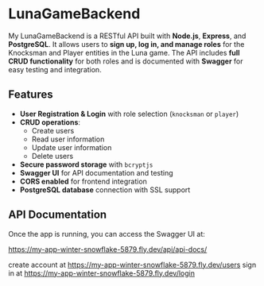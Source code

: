 # LunaGameBackend

My LunaGameBackend is a RESTful API built with **Node.js**, **Express**, and **PostgreSQL**. It allows users to **sign up, log in, and manage roles** for the Knocksman and Player entities in the Luna game. The API includes **full CRUD functionality** for both roles and is documented with **Swagger** for easy testing and integration.

## Features

- **User Registration & Login** with role selection (`knocksman` or `player`)
- **CRUD operations**:
  - Create users
  - Read user information
  - Update user information
  - Delete users
- **Secure password storage** with `bcryptjs`
- **Swagger UI** for API documentation and testing
- **CORS enabled** for frontend integration
- **PostgreSQL database** connection with SSL support

## API Documentation

Once the app is running, you can access the Swagger UI at:

https://my-app-winter-snowflake-5879.fly.dev/api/api-docs/

create account at
https://my-app-winter-snowflake-5879.fly.dev/users
sign in at
https://my-app-winter-snowflake-5879.fly.dev/login


